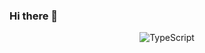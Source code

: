 ### Hi there 👋

<div align=center>

  ![TypeScript](https://img.shields.io/badge/TypeScript-3178C6.svg?&style=for-the-badge&logo=TypeScript&logoColor=FFFFFF)
</div>
